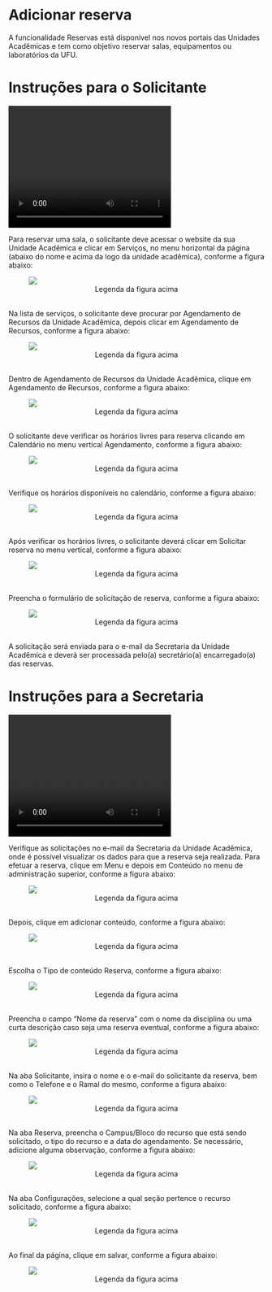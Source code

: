 # Adicionar reserva

A funcionalidade Reservas está disponível nos novos portais das Unidades Acadêmicas e tem como objetivo reservar salas, equipamentos ou laboratórios da UFU.

# Instruções para o Solicitante

<video width="320" height="240" controls>
  <source src="../videos/Treinamento Reservas - Solicitante.mp4" type="video/mp4">
  Seu navegador não é compatível.
</video>

Para reservar uma sala, o solicitante deve acessar o website da sua Unidade Acadêmica e clicar em Serviços, no menu horizontal da página (abaixo do nome e
acima da logo da unidade acadêmica), conforme a figura abaixo:

<figure class="image">
  <img src="../imgs/14 - Reservas/Solicitante/14 - Reservas 1.png">
  <center><figcaption>Legenda da figura acima</figcaption></center>
  </br>
</figure>

Na lista de serviços, o solicitante deve procurar por Agendamento de Recursos da Unidade Acadêmica, depois clicar em Agendamento de Recursos,  conforme a figura abaixo:

<figure class="image">
  <img src="../imgs/14 - Reservas/Solicitante/14 - Reservas 2.png">
  <center><figcaption>Legenda da figura acima</figcaption></center>
  </br>
</figure>

Dentro de Agendamento de Recursos da Unidade Acadêmica, clique em Agendamento de Recursos,  conforme a figura abaixo:

<figure class="image">
  <img src="../imgs/14 - Reservas/Solicitante/14 - Reservas 3.1.png">
  <center><figcaption>Legenda da figura acima</figcaption></center>
  </br>
</figure>

O solicitante deve verificar os horários livres para reserva clicando em Calendário no menu vertical Agendamento,  conforme a figura abaixo:

<figure class="image">
  <img src="../imgs/14 - Reservas/Solicitante/14 - Reservas 3.2.png">
  <center><figcaption>Legenda da figura acima</figcaption></center>
  </br>
</figure>

Verifique os horários disponíveis no calendário,  conforme a figura abaixo:

<figure class="image">
  <img src="../imgs/14 - Reservas/Solicitante/14 - Reservas 3.3.png">
  <center><figcaption>Legenda da figura acima</figcaption></center>
  </br>
</figure>

Após verificar os horários livres, o solicitante deverá clicar em Solicitar reserva no menu vertical,  conforme a figura abaixo:

<figure class="image">
  <img src="../imgs/14 - Reservas/Solicitante/14 - Reservas 3.4.png">
  <center><figcaption>Legenda da figura acima</figcaption></center>
  </br>
</figure>

Preencha o formulário de solicitação de reserva,  conforme a figura abaixo:

<figure class="image">
  <img src="../imgs/14 - Reservas/Solicitante/14 - Reservas 4.png">
  <center><figcaption>Legenda da figura acima</figcaption></center>
  </br>
</figure>

A solicitação será enviada para o e-mail da Secretaria da Unidade Acadêmica e
deverá ser processada pelo(a) secretário(a) encarregado(a) das reservas.

# Instruções para a Secretaria

<video width="320" height="240" controls>
  <source src="../videos/Treinamento Reservas - Secretaria.mp4" type="video/mp4">
  Seu navegador não é compatível.
</video>

Verifique as solicitações no e-mail da Secretaria da Unidade Acadêmica, onde é possível visualizar os dados para que a reserva seja realizada.
Para efetuar a reserva, clique em Menu e depois em Conteúdo no menu de administração superior, conforme a figura abaixo:

<figure class="image">
  <img src="../imgs/14 - Reservas/Secretaria/14 - Reservas 1.1.png">
  <center><figcaption>Legenda da figura acima</figcaption></center>
  </br>
</figure>

Depois, clique em adicionar conteúdo, conforme a figura abaixo:

<figure class="image">
  <img src="../imgs/14 - Reservas/Secretaria/14 - Reservas 1.2.png">
  <center><figcaption>Legenda da figura acima</figcaption></center>
  </br>
</figure>
Escolha o Tipo de conteúdo Reserva, conforme a figura abaixo:

<figure class="image">
  <img src="../imgs/14 - Reservas/Secretaria/14 - Reservas 2.png">
  <center><figcaption>Legenda da figura acima</figcaption></center>
  </br>
</figure>

Preencha o campo “Nome da reserva” com o nome da disciplina ou uma curta descrição caso seja uma reserva eventual, conforme a figura abaixo:

<figure class="image">
  <img src="../imgs/14 - Reservas/Secretaria/14 - Reservas 3.png">
  <center><figcaption>Legenda da figura acima</figcaption></center>
  </br>
</figure>

Na aba Solicitante, insira o nome e o e-mail do solicitante da reserva, bem como o Telefone e o Ramal do mesmo, conforme a figura abaixo:

<figure class="image">
  <img src="../imgs/14 - Reservas/Secretaria/14 - Reservas 4.png">
  <center><figcaption>Legenda da figura acima</figcaption></center>
  </br>
</figure>

Na aba Reserva, preencha o Campus/Bloco do recurso que está sendo solicitado, o tipo do recurso e a data do agendamento. Se necessário, adicione alguma
observação, conforme a figura abaixo:

<figure class="image">
  <img src="../imgs/14 - Reservas/Secretaria/14 - Reservas 5.png">
  <center><figcaption>Legenda da figura acima</figcaption></center>
  </br>
</figure>

Na aba Configurações, selecione a qual seção pertence o recurso solicitado, conforme a figura abaixo:

<figure class="image">
  <img src="../imgs/14 - Reservas/Secretaria/14 - Reservas 6.png">
  <center><figcaption>Legenda da figura acima</figcaption></center>
  </br>
</figure>

Ao final da página, clique em salvar, conforme a figura abaixo:

<figure class="image">
  <img src="../imgs/14 - Reservas/Secretaria/14 - Reservas 7.png">
  <center><figcaption>Legenda da figura acima</figcaption></center>
  </br>
</figure>